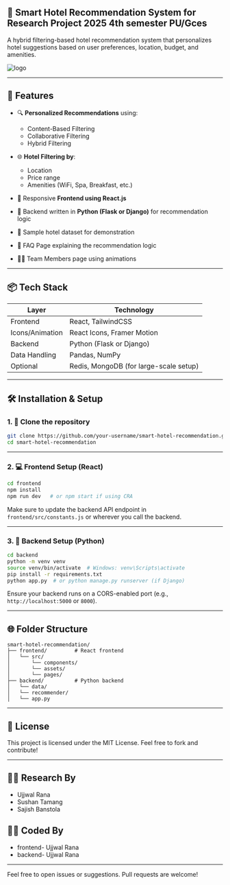 ## 🏨 Smart Hotel Recommendation System for Research Project 2025 4th semester PU/Gces

A hybrid filtering-based hotel recommendation system that personalizes hotel suggestions based on user preferences, location, budget, and amenities.

![logo](./src/assets/logo1b.png)

---

## 🚀 Features

* 🔍 **Personalized Recommendations** using:

  * Content-Based Filtering
  * Collaborative Filtering
  * Hybrid Filtering
* 🌐 **Hotel Filtering by**:

  * Location
  * Price range
  * Amenities (WiFi, Spa, Breakfast, etc.)
* 📱 Responsive **Frontend using React.js**
* 🧠 Backend written in **Python (Flask or Django)** for recommendation logic
* 📂 Sample hotel dataset for demonstration
* 📜 FAQ Page explaining the recommendation logic
* 👨‍💻 Team Members page using animations

---

## 📦 Tech Stack

| Layer           | Technology                             |
| --------------- | -------------------------------------- |
| Frontend        | React, TailwindCSS                     |
| Icons/Animation | React Icons, Framer Motion             |
| Backend         | Python (Flask or Django)               |
| Data Handling   | Pandas, NumPy                          |
| Optional        | Redis, MongoDB (for large-scale setup) |

---

## 🛠️ Installation & Setup

### 1. 📁 Clone the repository

```bash
git clone https://github.com/your-username/smart-hotel-recommendation.git
cd smart-hotel-recommendation
```

---

### 2. 💻 Frontend Setup (React)

```bash
cd frontend
npm install
npm run dev   # or npm start if using CRA
```

Make sure to update the backend API endpoint in `frontend/src/constants.js` or wherever you call the backend.

---

### 3. 🐍 Backend Setup (Python)

```bash
cd backend
python -m venv venv
source venv/bin/activate  # Windows: venv\Scripts\activate
pip install -r requirements.txt
python app.py  # or python manage.py runserver (if Django)
```

Ensure your backend runs on a CORS-enabled port (e.g., `http://localhost:5000` or `8000`).

---

## 🌐 Folder Structure

```
smart-hotel-recommendation/
├── frontend/         # React frontend
│   └── src/
│       └── components/
│       └── assets/
│       └── pages/
├── backend/          # Python backend
│   └── data/
│   └── recommender/
│   └── app.py
```

---

## 📄 License

This project is licensed under the MIT License. Feel free to fork and contribute!

---

## 👨‍💼 Research By

* Ujjwal Rana
* Sushan Tamang
* Sajish Banstola

## 🧑‍💻 Coded By
* frontend- Ujjwal Rana
* backend- Ujjwal Rana


---

Feel free to open issues or suggestions. Pull requests are welcome!
